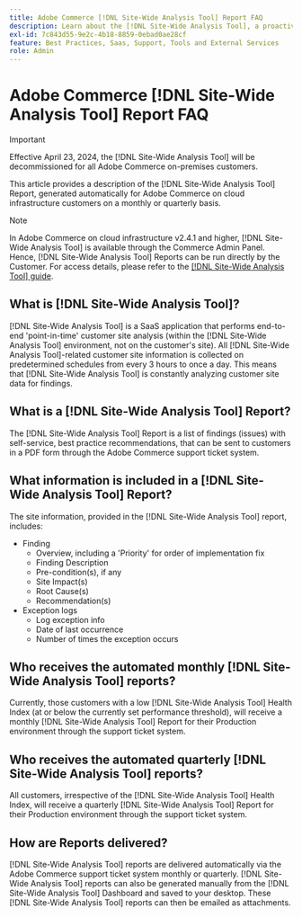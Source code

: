 ```yaml
---
title: Adobe Commerce [!DNL Site-Wide Analysis Tool] Report FAQ
description: Learn about the [!DNL Site-Wide Analysis Tool], a proactive self-service tool and central repository that includes detailed system insights and recommendations to ensure the security and operability of your Adobe Commerce installation.
exl-id: 7c843d55-9e2c-4b18-8859-0ebad0ae28cf
feature: Best Practices, Saas, Support, Tools and External Services
role: Admin
---
```

# Adobe Commerce [!DNL Site-Wide Analysis Tool] Report FAQ

>[!IMPORTANT] 
>
>Effective April 23, 2024, the [!DNL Site-Wide Analysis Tool] will be decommissioned for all Adobe Commerce on-premises customers.

This article provides a description of the [!DNL Site-Wide Analysis Tool] Report, generated automatically for Adobe Commerce on cloud infrastructure customers on a monthly or quarterly basis.

>[!NOTE]
>
>In Adobe Commerce on cloud infrastructure v2.4.1 and higher, [!DNL Site-Wide Analysis Tool] is available through the Commerce Admin Panel. Hence, [!DNL Site-Wide Analysis Tool] Reports can be run directly by the Customer. For access details, please refer to the [[!DNL Site-Wide Analysis Tool] guide](https://experienceleague.adobe.com/docs/commerce-operations/tools/site-wide-analysis-tool/access.html).

## What is [!DNL Site-Wide Analysis Tool]?

[!DNL Site-Wide Analysis Tool] is a SaaS application that performs end-to-end 'point-in-time' customer site analysis (within the [!DNL Site-Wide Analysis Tool] environment, not on the customer's site). All [!DNL Site-Wide Analysis Tool]-related customer site information is collected on predetermined schedules from every 3 hours to once a day. This means that [!DNL Site-Wide Analysis Tool] is constantly analyzing customer site data for findings.

## What is a [!DNL Site-Wide Analysis Tool] Report?

The [!DNL Site-Wide Analysis Tool] Report is a list of findings (issues) with self-service, best practice recommendations, that can be sent to customers in a PDF form through the Adobe Commerce support ticket system.

## What information is included in a [!DNL Site-Wide Analysis Tool] Report?

The site information, provided in the [!DNL Site-Wide Analysis Tool] report, includes:

* Finding
  * Overview, including a 'Priority' for order of implementation fix
  * Finding Description
  * Pre-condition(s), if any
  * Site Impact(s)
  * Root Cause(s)
  * Recommendation(s)
* Exception logs
  * Log exception info
  * Date of last occurrence
  * Number of times the exception occurs
 
## Who receives the automated monthly [!DNL Site-Wide Analysis Tool] reports?

Currently, those customers with a low [!DNL Site-Wide Analysis Tool] Health Index (at or below the currently set performance threshold), will receive a monthly [!DNL Site-Wide Analysis Tool] Report for their Production environment through the support ticket system.

## Who receives the automated quarterly [!DNL Site-Wide Analysis Tool] reports?

All customers, irrespective of the [!DNL Site-Wide Analysis Tool] Health Index, will receive a quarterly [!DNL Site-Wide Analysis Tool] Report for their Production environment through the support ticket system.

## How are Reports delivered?

[!DNL Site-Wide Analysis Tool] reports are delivered automatically via the Adobe Commerce support ticket system monthly or quarterly. [!DNL Site-Wide Analysis Tool] reports can also be generated manually from the [!DNL Site-Wide Analysis Tool] Dashboard and saved to your desktop. These [!DNL Site-Wide Analysis Tool] reports can then be emailed as attachments.
